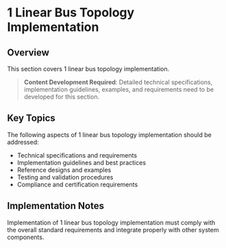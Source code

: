 # 1 Linear Bus Topology Implementation

## Overview

This section covers 1 linear bus topology implementation.

> **Content Development Required**: Detailed technical specifications, implementation guidelines, examples, and requirements need to be developed for this section.

## Key Topics

The following aspects of 1 linear bus topology implementation should be addressed:

- Technical specifications and requirements
- Implementation guidelines and best practices
- Reference designs and examples
- Testing and validation procedures
- Compliance and certification requirements

## Implementation Notes

Implementation of 1 linear bus topology implementation must comply with the overall standard requirements and integrate properly with other system components.

